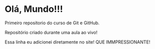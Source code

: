 # Olá, Mundo!!!
 Primeiro repositorio do curso de Git e GitHub.

 Repositório criado durante uma aula ao vivo!

Essa linha eu adicionei diretamente no site! QUE IMMPRESSIONANTE!
